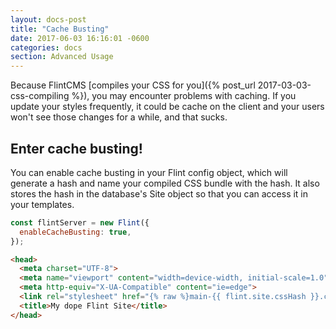 ```yaml
---
layout: docs-post
title: "Cache Busting"
date: 2017-06-03 16:16:01 -0600
categories: docs
section: Advanced Usage
---
```


Because FlintCMS [compiles your CSS for you]({% post_url 2017-03-03-css-compiling %}), you may encounter problems with caching. If you update your styles frequently, it could be cache on the client and your users won't see those changes for a while, and that sucks.

## Enter cache busting!

You can enable cache busting in your Flint config object, which will generate a hash and name your compiled CSS bundle with the hash. It also stores the hash in the database's Site object so that you can access it in your templates.

```js
const flintServer = new Flint({
  enableCacheBusting: true,
});
```

```html
<head>
  <meta charset="UTF-8">
  <meta name="viewport" content="width=device-width, initial-scale=1.0">
  <meta http-equiv="X-UA-Compatible" content="ie=edge">
  <link rel="stylesheet" href="{% raw %}main-{{ flint.site.cssHash }}.css{% endraw %}">
  <title>My dope Flint Site</title>
</head>
```